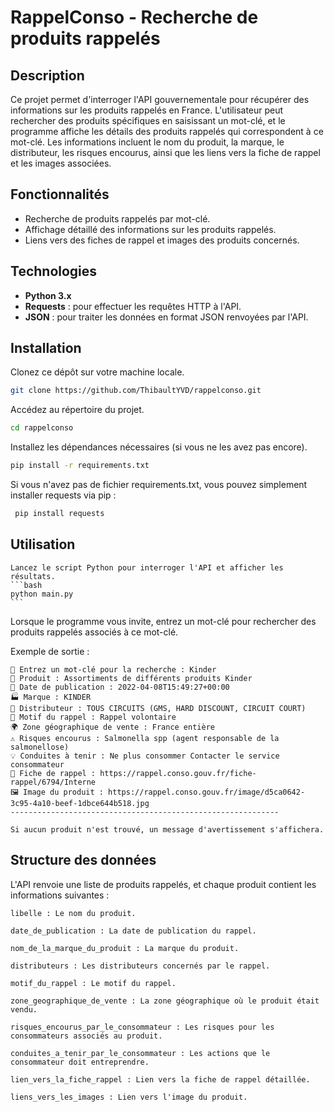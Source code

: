 ﻿# RappelConso - Recherche de produits rappelés

## Description

Ce projet permet d'interroger l'API gouvernementale pour récupérer des informations sur les produits rappelés en France. L'utilisateur peut rechercher des produits spécifiques en saisissant un mot-clé, et le programme affiche les détails des produits rappelés qui correspondent à ce mot-clé. Les informations incluent le nom du produit, la marque, le distributeur, les risques encourus, ainsi que les liens vers la fiche de rappel et les images associées.

## Fonctionnalités

- Recherche de produits rappelés par mot-clé.
- Affichage détaillé des informations sur les produits rappelés.
- Liens vers des fiches de rappel et images des produits concernés.

## Technologies

- **Python 3.x**
- **Requests** : pour effectuer les requêtes HTTP à l'API.
- **JSON** : pour traiter les données en format JSON renvoyées par l'API.

## Installation

Clonez ce dépôt sur votre machine locale.

   ```bash
   git clone https://github.com/ThibaultYVD/rappelconso.git
   ```
Accédez au répertoire du projet.
   ```bash
   cd rappelconso
   ```

Installez les dépendances nécessaires (si vous ne les avez pas encore).
   ```bash
   pip install -r requirements.txt
   ```

Si vous n'avez pas de fichier requirements.txt, vous pouvez simplement installer requests via pip :
   ```bash
    pip install requests
   ```

## Utilisation

    Lancez le script Python pour interroger l'API et afficher les résultats.
    ```bash
    python main.py
    ```


Lorsque le programme vous invite, entrez un mot-clé pour rechercher des produits rappelés associés à ce mot-clé.

Exemple de sortie :

    🔎 Entrez un mot-clé pour la recherche : Kinder
    🔹 Produit : Assortiments de différents produits Kinder
    📅 Date de publication : 2022-04-08T15:49:27+00:00
    🏭 Marque : KINDER
    📍 Distributeur : TOUS CIRCUITS (GMS, HARD DISCOUNT, CIRCUIT COURT)
    🛑 Motif du rappel : Rappel volontaire
    🌍 Zone géographique de vente : France entière
    ⚠️ Risques encourus : Salmonella spp (agent responsable de la salmonellose)
    💡 Conduites à tenir : Ne plus consommer Contacter le service consommateur
    📄 Fiche de rappel : https://rappel.conso.gouv.fr/fiche-rappel/6794/Interne
    🖼️ Image du produit : https://rappel.conso.gouv.fr/image/d5ca0642-3c95-4a10-beef-1dbce644b518.jpg
    ------------------------------------------------------------

    Si aucun produit n'est trouvé, un message d'avertissement s'affichera.

## Structure des données

L'API renvoie une liste de produits rappelés, et chaque produit contient les informations suivantes :

    libelle : Le nom du produit.

    date_de_publication : La date de publication du rappel.

    nom_de_la_marque_du_produit : La marque du produit.

    distributeurs : Les distributeurs concernés par le rappel.

    motif_du_rappel : Le motif du rappel.

    zone_geographique_de_vente : La zone géographique où le produit était vendu.

    risques_encourus_par_le_consommateur : Les risques pour les consommateurs associés au produit.

    conduites_a_tenir_par_le_consommateur : Les actions que le consommateur doit entreprendre.

    lien_vers_la_fiche_rappel : Lien vers la fiche de rappel détaillée.

    liens_vers_les_images : Lien vers l'image du produit.

